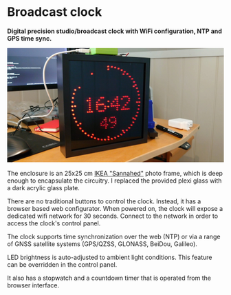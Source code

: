 # Broadcast clock

**Digital precision studio/broadcast clock with WiFi configuration, NTP and GPS time sync.**

![Home made broadcast clock](/hardware/gfx/prototype_programming.jpg "Broadcast studio clock")

The enclosure is an 25x25 cm [IKEA "Sannahed"](https://www.ikea.com/us/en/p/sannahed-frame-black-60459118/) photo frame, which is deep enough to encapsulate the circuitry. I replaced the provided plexi glass with a dark acrylic glass plate.

There are no traditional buttons to control the clock. Instead, it has a browser based web configurator. When powered on, the clock will expose a dedicated wifi network for 30 seconds. Connect to the network in order to access the clock's control panel.

The clock supports time synchronization over the web (NTP) or via a range of GNSS satellite systems (GPS/QZSS, GLONASS, BeiDou, Galileo).

LED brightness is auto-adjusted to ambient light conditions. This feature can be overridden in the control panel.

It also has a stopwatch and a countdown timer that is operated from the browser interface.
